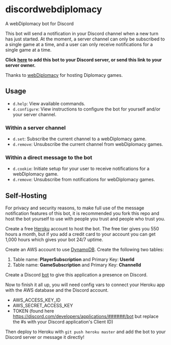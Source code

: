 # discordwebdiplomacy

A webDiplomacy bot for Discord

This bot will send a notification in your Discord channel when a new turn has just started. At the moment, a server channel can only be subscribed to a single game at a time, and a user can only receive notifications for a single game at a time.

**Click [here](https://discordapp.com/oauth2/authorize?&client_id=711268026191708283&scope=bot&permissions=0) to add this bot to your Discord server, or send this link to your server owner.**

Thanks to [webDiplomacy](http://webdiplomacy.net/) for hosting Diplomacy games.

## Usage

- `d.help`: View available commands.
- `d.configure`: View instructions to configure the bot for yourself and/or your server channel.

### Within a server channel

- `d.set`: Subscribe the current channel to a webDiplomacy game.
- `d.remove`: Unsubscribe the current channel from webDiplomacy games.

### Within a direct message to the bot

- `d.cookie`: Initiate setup for your user to receive notifications for a webDiplomacy game.
- `d.remove`: Unsubscribe from notifications for webDiplomacy games.

## Self-Hosting

For privacy and security reasons, to make full use of the message notification features of this bot, it is recommended you fork this repo and host the bot yourself to use with people you trust and people who trust you.

Create a free [Heroku](https://www.heroku.com/) account to host the bot. The free tier gives you 550 hours a month, but if you add a credit card to your account you can get 1,000 hours which gives your bot 24/7 uptime.

Create an AWS account to use [DynamoDB](https://aws.amazon.com/dynamodb/). Create the following two tables:

1. Table name: **PlayerSubscription** and Primary Key: **UserId**
2. Table name: **GameSubscription** and Primary Key: **ChannelId**

Create a Discord [bot](https://discord.com/developers/applications) to give this application a presence on Discord.

Now to finish it all up, you will need config vars to connect your Heroku app with the AWS database and the Discord account.

- AWS_ACCESS_KEY_ID
- AWS_SECRET_ACCESS_KEY
- TOKEN (found here https://discord.com/developers/applications/######/bot but replace the #s with your Discord application's Client ID)

Then deploy to Heroku with `git push heroku master` and add the bot to your Discord server or message it directly!

